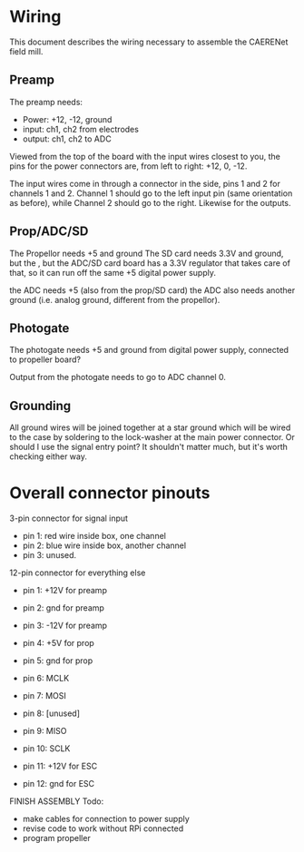 Wiring
======

This document describes the wiring necessary to assemble the CAERENet field mill.

Preamp
------

The preamp needs:
- Power: +12, -12, ground
- input: ch1, ch2 from electrodes
- output: ch1, ch2 to ADC

Viewed from the top of the board with the input wires closest to you, the pins for the power connectors are, from left to right: +12, 0, -12.

The input wires come in through a connector in the side, pins 1 and 2 for channels 1 and 2.  Channel 1 should go to the left input pin (same orientation as before), while Channel 2 should go to the right.  Likewise for the outputs.

Prop/ADC/SD
-----------

The Propellor needs +5 and ground
The SD card needs 3.3V and ground, but the , but the ADC/SD card board has a 3.3V regulator that takes care of that, so it can run off the same +5 digital power supply.

the ADC needs +5 (also from the prop/SD card)
the ADC also needs another ground (i.e. analog ground, different from the propellor).

Photogate
---------

The photogate needs +5 and ground from digital power supply, connected to propeller board?

Output from the photogate needs to go to ADC channel 0.

Grounding
---------

All ground wires will be joined together at a star ground which will be wired to the case by soldering to the lock-washer at the main power connector.  Or should I use the signal entry point?  It shouldn't matter much, but it's worth checking either way.


Overall connector pinouts
=================
3-pin connector for signal input
- pin 1: red wire inside box, one channel
- pin 2: blue wire inside box, another channel
- pin 3: unused.

12-pin connector for everything else
- pin 1: +12V for preamp
- pin 2: gnd for preamp
- pin 3: -12V for preamp

- pin 4: +5V for prop
- pin 5: gnd for prop

- pin 6: MCLK
- pin 7: MOSI
- pin 8: [unused]
- pin 9: MISO
- pin 10: SCLK

- pin 11: +12V for ESC
- pin 12: gnd for ESC



FINISH ASSEMBLY Todo:
- make cables for connection to power supply
- revise code to work without RPi connected
- program propeller
